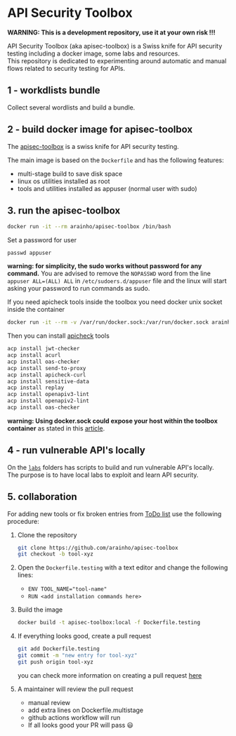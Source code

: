 # API Security Toolbox

**WARNING: This is a development repository, use it at your own risk !!!**

API Security Toolbox (aka apisec-toolbox) is a Swiss knife for API security testing including a docker image, some labs and resources.    
This repository is dedicated to experimenting around automatic and manual flows related to security testing for APIs.

## 1 - workdlists bundle
Collect several wordlists and build a bundle.

## 2 - build docker image for apisec-toolbox
The [apisec-toolbox](https://hub.docker.com/r/arainho/apisec-toolbox) is a swiss knife for API security testing. 

The main image is based on the `Dockerfile` and has the following features:
- multi-stage build to save disk space
- linux os utilities installed as root
- tools and utilities installed as appuser (normal user with sudo)

## 3. run the apisec-toolbox
```bash
docker run -it --rm arainho/apisec-toolbox /bin/bash
```

Set a password for user
```
passwd appuser
```
**warning: for simplicity, the sudo works without password for any command.** You are advised to remove the `NOPASSWD` word from the line `appuser ALL=(ALL) ALL` in `/etc/sudoers.d/appuser` file and the linux will start asking your password to run commands as sudo.


If you need apicheck tools inside the toolbox you need docker unix socket inside the container
```bash
docker run -it --rm -v /var/run/docker.sock:/var/run/docker.sock arainho/apisec-toolbox /bin/bash
```

Then you can install [apicheck](https://bbva.github.io/apicheck/docs) tools
```bash
acp install jwt-checker
acp install acurl
acp install oas-checker
acp install send-to-proxy
acp install apicheck-curl
acp install sensitive-data
acp install replay
acp install openapiv3-lint
acp install openapiv2-lint
acp install oas-checker
```

**warning: Using docker.sock could expose your host within the toolbox container** as stated in this [article](https://www.ctl.io/developers/blog/post/tutorial-understanding-the-security-risks-of-running-docker-containers).

## 4 - run vulnerable API's locally
On the [`labs`](./labs) folders has scripts to build and run vulnerable API's locally.  
The purpose is to have local labs to exploit and learn API security.

## 5. collaboration
For adding new tools or fix broken entries from [ToDo list](TODO.md) use the following procedure:
1. Clone the repository
   ```bash
   git clone https://github.com/arainho/apisec-toolbox
   git checkout -b tool-xyz
   ```

2. Open the `Dockerfile.testing` with a text editor and change the following lines:
   - `ENV TOOL_NAME="tool-name"`
   - `RUN <add installation commands here>`
   
3. Build the image
   ```bash
   docker build -t apisec-toolbox:local -f Dockerfile.testing
   ```

4. If everything looks good, create a pull request
   ```bash
   git add Dockerfile.testing
   git commit -m "new entry for tool-xyz"
   git push origin tool-xyz
   ```
   
   you can check more information on creating a pull request [here](https://docs.github.com/en/pull-requests/collaborating-with-pull-requests/proposing-changes-to-your-work-with-pull-requests/creating-a-pull-request)
   
 5. A maintainer will review the pull request
    - manual review
    - add extra lines on Dockerfile.multistage
    - github actions workflow will run
    - If all looks good your PR will pass 😃

